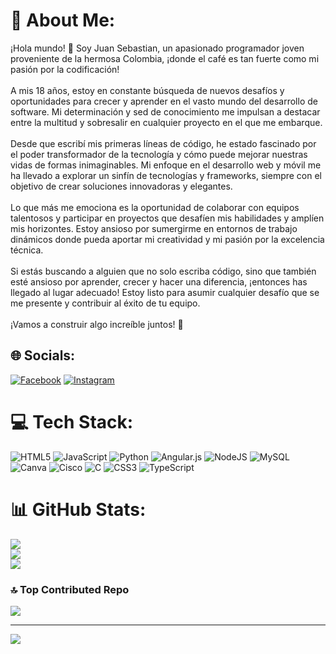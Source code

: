 # 💫 About Me:
¡Hola mundo! 👋 Soy Juan Sebastian, un apasionado programador joven proveniente de la hermosa Colombia, ¡donde el café es tan fuerte como mi pasión por la codificación!<br><br>A mis 18 años, estoy en constante búsqueda de nuevos desafíos y oportunidades para crecer y aprender en el vasto mundo del desarrollo de software. Mi determinación y sed de conocimiento me impulsan a destacar entre la multitud y sobresalir en cualquier proyecto en el que me embarque.<br><br>Desde que escribí mis primeras líneas de código, he estado fascinado por el poder transformador de la tecnología y cómo puede mejorar nuestras vidas de formas inimaginables. Mi enfoque en el desarrollo web y móvil me ha llevado a explorar un sinfín de tecnologías y frameworks, siempre con el objetivo de crear soluciones innovadoras y elegantes.<br><br>Lo que más me emociona es la oportunidad de colaborar con equipos talentosos y participar en proyectos que desafíen mis habilidades y amplíen mis horizontes. Estoy ansioso por sumergirme en entornos de trabajo dinámicos donde pueda aportar mi creatividad y mi pasión por la excelencia técnica.<br><br>Si estás buscando a alguien que no solo escriba código, sino que también esté ansioso por aprender, crecer y hacer una diferencia, ¡entonces has llegado al lugar adecuado! Estoy listo para asumir cualquier desafío que se me presente y contribuir al éxito de tu equipo.<br><br>¡Vamos a construir algo increíble juntos! 🚀


## 🌐 Socials:
[![Facebook](https://img.shields.io/badge/Facebook-%231877F2.svg?logo=Facebook&logoColor=white)](https://facebook.com/JuanTamayo) [![Instagram](https://img.shields.io/badge/Instagram-%23E4405F.svg?logo=Instagram&logoColor=white)](https://instagram.com/Juan_Tamayo21) 

# 💻 Tech Stack:
![HTML5](https://img.shields.io/badge/html5-%23E34F26.svg?style=for-the-badge&logo=html5&logoColor=white) ![JavaScript](https://img.shields.io/badge/javascript-%23323330.svg?style=for-the-badge&logo=javascript&logoColor=%23F7DF1E) ![Python](https://img.shields.io/badge/python-3670A0?style=for-the-badge&logo=python&logoColor=ffdd54) ![Angular.js](https://img.shields.io/badge/angular.js-%23E23237.svg?style=for-the-badge&logo=angularjs&logoColor=white) ![NodeJS](https://img.shields.io/badge/node.js-6DA55F?style=for-the-badge&logo=node.js&logoColor=white) ![MySQL](https://img.shields.io/badge/mysql-%2300000f.svg?style=for-the-badge&logo=mysql&logoColor=white) ![Canva](https://img.shields.io/badge/Canva-%2300C4CC.svg?style=for-the-badge&logo=Canva&logoColor=white) ![Cisco](https://img.shields.io/badge/cisco-%23049fd9.svg?style=for-the-badge&logo=cisco&logoColor=black) ![C](https://img.shields.io/badge/c-%2300599C.svg?style=for-the-badge&logo=c&logoColor=white) ![CSS3](https://img.shields.io/badge/css3-%231572B6.svg?style=for-the-badge&logo=css3&logoColor=white) ![TypeScript](https://img.shields.io/badge/typescript-%23007ACC.svg?style=for-the-badge&logo=typescript&logoColor=white)
# 📊 GitHub Stats:
![](https://github-readme-stats.vercel.app/api?username=tamayo2&theme=tokyonight&hide_border=false&include_all_commits=false&count_private=false)<br/>
![](https://github-readme-streak-stats.herokuapp.com/?user=tamayo2&theme=tokyonight&hide_border=false)<br/>
![](https://github-readme-stats.vercel.app/api/top-langs/?username=tamayo2&theme=tokyonight&hide_border=false&include_all_commits=false&count_private=false&layout=compact)

### 🔝 Top Contributed Repo
![](https://github-contributor-stats.vercel.app/api?username=tamayo2&limit=5&theme=onedark&combine_all_yearly_contributions=true)

---
[![](https://visitcount.itsvg.in/api?id=tamayo2&icon=0&color=0)](https://visitcount.itsvg.in)

<!-- Proudly created with GPRM ( https://gprm.itsvg.in ) -->
